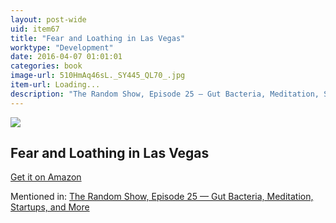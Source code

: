 ```yaml
---
layout: post-wide
uid: item67
title: "Fear and Loathing in Las Vegas"
worktype: "Development"
date: 2016-04-07 01:01:01
categories: book
image-url: 510HmAq46sL._SY445_QL70_.jpg
item-url: Loading...
description: "The Random Show, Episode 25 — Gut Bacteria, Meditation, Startups, and More"
---
```

<a href="Loading..." target="blank"><img src="../../../../img/thumbs/510HmAq46sL._SY445_QL70_.jpg" class="prod-img"></a>
<h2>Fear and Loathing in Las Vegas</h2>
<p><a href="Loading..." target="blank">Get it on Amazon</a><p>
<p>Mentioned in: <a href="http://fourhourworkweek.com/2014/08/22/the-random-show-episode-25-gut-bacteria-meditation-startups-and-more/" target="blank">The Random Show, Episode 25 — Gut Bacteria, Meditation, Startups, and More</a></p>

